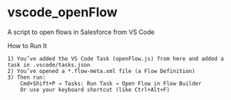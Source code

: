 # vscode_openFlow
A script to open flows in Salesforce from VS Code

How to Run It

    1) You’ve added the VS Code Task (openFlow.js) from here and added a task in .vscode/tasks.json
    2) You’ve opened a *.flow-meta.xml file (a Flow Definition)
    3) Then run:
        Cmd+Shift+P → Tasks: Run Task → Open Flow in Flow Builder
        Or use your keyboard shortcut (like Ctrl+Alt+F)
